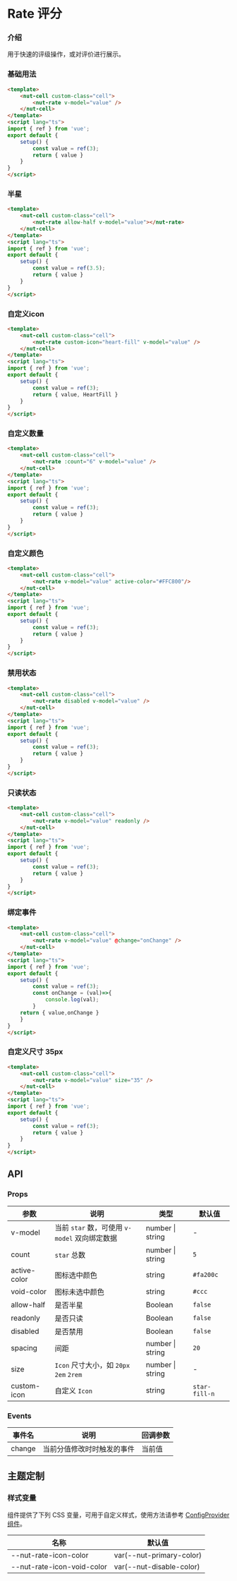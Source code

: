 # Rate 评分

### 介绍

用于快速的评级操作，或对评价进行展示。

### 基础用法

```html
<template>
    <nut-cell custom-class="cell">
        <nut-rate v-model="value" />
    </nut-cell>
</template>
<script lang="ts">
import { ref } from 'vue';
export default {
    setup() {
        const value = ref(3);
        return { value }
    }
}
</script>
```

### 半星

```html
<template>
    <nut-cell custom-class="cell">
        <nut-rate allow-half v-model="value"></nut-rate>
    </nut-cell>
</template>
<script lang="ts">
import { ref } from 'vue';
export default {
    setup() {
        const value = ref(3.5);
        return { value }
    }
}
</script>
```

### 自定义icon

```html
<template>
    <nut-cell custom-class="cell">
        <nut-rate custom-icon="heart-fill" v-model="value" />
    </nut-cell>
</template>
<script lang="ts">
import { ref } from 'vue';
export default {
    setup() {
        const value = ref(3);
        return { value, HeartFill }
    }
}
</script>
```

### 自定义数量

```html
<template>
    <nut-cell custom-class="cell">
        <nut-rate :count="6" v-model="value" />
    </nut-cell>
</template>
<script lang="ts">
import { ref } from 'vue';
export default {
    setup() {
        const value = ref(3);
        return { value }
    }
}
</script>
```

### 自定义颜色

```html
<template>
    <nut-cell custom-class="cell">
        <nut-rate v-model="value" active-color="#FFC800"/>
    </nut-cell>
</template>
<script lang="ts">
import { ref } from 'vue';
export default {
    setup() {
        const value = ref(3);
        return { value }
    }
}
</script>
```

### 禁用状态

```html
<template>
    <nut-cell custom-class="cell">
        <nut-rate disabled v-model="value" />
    </nut-cell>
</template>
<script lang="ts">
import { ref } from 'vue';
export default {
    setup() {
        const value = ref(3);
        return { value }
    }
}
</script>
```

### 只读状态

```html
<template>
    <nut-cell custom-class="cell">
        <nut-rate v-model="value" readonly />
    </nut-cell>
</template>
<script lang="ts">
import { ref } from 'vue';
export default {
    setup() {
        const value = ref(3);
        return { value }
    }
}
</script>
```

### 绑定事件

```html
<template>
    <nut-cell custom-class="cell">
        <nut-rate v-model="value" @change="onChange" />
    </nut-cell>
</template>
<script lang="ts">
import { ref } from 'vue';
export default {
    setup() {
        const value = ref(3);
        const onChange = (val)=>{
            console.log(val);
        }
    return { value,onChange }
    }
}
</script>
```

### 自定义尺寸 35px

```html
<template>
    <nut-cell custom-class="cell">
        <nut-rate v-model="value" size="35" />
    </nut-cell>
</template>
<script lang="ts">
import { ref } from 'vue';
export default {
    setup() {
        const value = ref(3);
        return { value }
    }
}
</script>
```

## API

### Props

| 参数         | 说明                                          | 类型             | 默认值        |
| ------------ | --------------------------------------------- | ---------------- | ------------- |
| v-model      | 当前 `star` 数，可使用 `v-model` 双向绑定数据 | number \| string | -             |
| count        | `star` 总数                                   | number \| string | `5`           |
| active-color | 图标选中颜色                                  | string           | `#fa200c`     |
| void-color   | 图标未选中颜色                                | string           | `#ccc`        |
| allow-half   | 是否半星                                      | Boolean          | `false`       |
| readonly     | 是否只读                                      | Boolean          | `false`       |
| disabled     | 是否禁用                                      | Boolean          | `false`       |
| spacing      | 间距                                          | number \| string | `20`          |
| size         | `Icon` 尺寸大小，如 `20px` `2em` `2rem`       | number \| string | -             |
| custom-icon  | 自定义 `Icon`                                 | string           | `star-fill-n` |

### Events

| 事件名 | 说明                       | 回调参数 |
| ------ | -------------------------- | -------- |
| change | 当前分值修改时时触发的事件 | 当前值   |

## 主题定制

### 样式变量

组件提供了下列 CSS 变量，可用于自定义样式，使用方法请参考 [ConfigProvider 组件](/components/basic/configprovider)。

| 名称                       | 默认值                   |
| -------------------------- | ------------------------ |
| --nut-rate-icon-color      | var(--nut-primary-color) |
| --nut-rate-icon-void-color | var(--nut-disable-color) |
